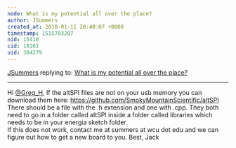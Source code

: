 ```yaml
---
node: What is my potential all over the place?
author: JSummers
created_at: 2018-01-11 20:40:07 +0000
timestamp: 1515703207
nid: 15410
cid: 18161
uid: 304279
---
```




[JSummers](../profile/JSummers) replying to: [What is my potential all over the place?](../notes/Greg_H/12-21-2017/what-is-my-potential-all-over-the-place)

----
Hi [@Greg_H](/profile/Greg_H),
If the altSPI files are not on your usb memory you can download them here: https://github.com/SmokyMountainScientific/altSPI  There should be a file with the .h extension and one with .cpp.  They both need to go in a folder called altSPI inside a folder called libraries which needs to be in your energia sketch folder.  
If this does not work, contact me at summers at wcu dot edu and we can figure out how to get a new board to you.
Best,
Jack